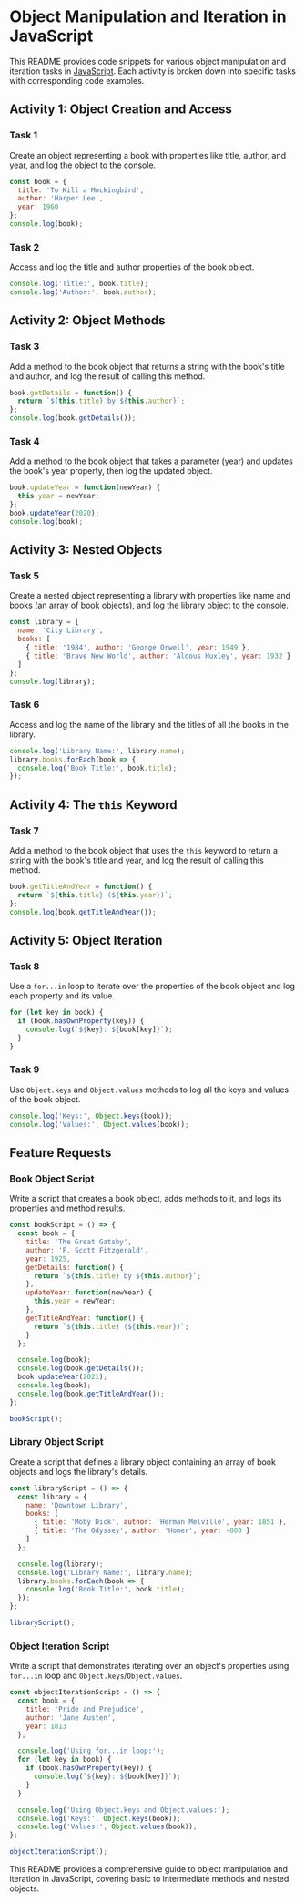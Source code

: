 # Object Manipulation and Iteration in JavaScript

This README provides code snippets for various object manipulation and iteration tasks in [JavaScript](https://developer.mozilla.org/en-US/docs/Web/JavaScript). Each activity is broken down into specific tasks with corresponding code examples.

## Activity 1: Object Creation and Access

### Task 1
Create an object representing a book with properties like title, author, and year, and log the object to the console.

```javascript
const book = {
  title: 'To Kill a Mockingbird',
  author: 'Harper Lee',
  year: 1960
};
console.log(book);
```

### Task 2
Access and log the title and author properties of the book object.

```javascript
console.log('Title:', book.title);
console.log('Author:', book.author);
```

## Activity 2: Object Methods

### Task 3
Add a method to the book object that returns a string with the book's title and author, and log the result of calling this method.

```javascript
book.getDetails = function() {
  return `${this.title} by ${this.author}`;
};
console.log(book.getDetails());
```

### Task 4
Add a method to the book object that takes a parameter (year) and updates the book's year property, then log the updated object.

```javascript
book.updateYear = function(newYear) {
  this.year = newYear;
};
book.updateYear(2020);
console.log(book);
```

## Activity 3: Nested Objects

### Task 5
Create a nested object representing a library with properties like name and books (an array of book objects), and log the library object to the console.

```javascript
const library = {
  name: 'City Library',
  books: [
    { title: '1984', author: 'George Orwell', year: 1949 },
    { title: 'Brave New World', author: 'Aldous Huxley', year: 1932 }
  ]
};
console.log(library);
```

### Task 6
Access and log the name of the library and the titles of all the books in the library.

```javascript
console.log('Library Name:', library.name);
library.books.forEach(book => {
  console.log('Book Title:', book.title);
});
```

## Activity 4: The `this` Keyword

### Task 7
Add a method to the book object that uses the `this` keyword to return a string with the book's title and year, and log the result of calling this method.

```javascript
book.getTitleAndYear = function() {
  return `${this.title} (${this.year})`;
};
console.log(book.getTitleAndYear());
```

## Activity 5: Object Iteration

### Task 8
Use a `for...in` loop to iterate over the properties of the book object and log each property and its value.

```javascript
for (let key in book) {
  if (book.hasOwnProperty(key)) {
    console.log(`${key}: ${book[key]}`);
  }
}
```

### Task 9
Use `Object.keys` and `Object.values` methods to log all the keys and values of the book object.

```javascript
console.log('Keys:', Object.keys(book));
console.log('Values:', Object.values(book));
```

## Feature Requests

### Book Object Script
Write a script that creates a book object, adds methods to it, and logs its properties and method results.

```javascript
const bookScript = () => {
  const book = {
    title: 'The Great Gatsby',
    author: 'F. Scott Fitzgerald',
    year: 1925,
    getDetails: function() {
      return `${this.title} by ${this.author}`;
    },
    updateYear: function(newYear) {
      this.year = newYear;
    },
    getTitleAndYear: function() {
      return `${this.title} (${this.year})`;
    }
  };

  console.log(book);
  console.log(book.getDetails());
  book.updateYear(2021);
  console.log(book);
  console.log(book.getTitleAndYear());
};

bookScript();
```

### Library Object Script
Create a script that defines a library object containing an array of book objects and logs the library's details.

```javascript
const libraryScript = () => {
  const library = {
    name: 'Downtown Library',
    books: [
      { title: 'Moby Dick', author: 'Herman Melville', year: 1851 },
      { title: 'The Odyssey', author: 'Homer', year: -800 }
    ]
  };

  console.log(library);
  console.log('Library Name:', library.name);
  library.books.forEach(book => {
    console.log('Book Title:', book.title);
  });
};

libraryScript();
```

### Object Iteration Script
Write a script that demonstrates iterating over an object's properties using `for...in` loop and `Object.keys`/`Object.values`.

```javascript
const objectIterationScript = () => {
  const book = {
    title: 'Pride and Prejudice',
    author: 'Jane Austen',
    year: 1813
  };

  console.log('Using for...in loop:');
  for (let key in book) {
    if (book.hasOwnProperty(key)) {
      console.log(`${key}: ${book[key]}`);
    }
  }

  console.log('Using Object.keys and Object.values:');
  console.log('Keys:', Object.keys(book));
  console.log('Values:', Object.values(book));
};

objectIterationScript();
```

This README provides a comprehensive guide to object manipulation and iteration in JavaScript, covering basic to intermediate methods and nested objects.
